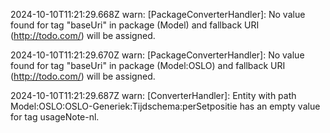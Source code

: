 2024-10-10T11:21:29.668Z warn: [PackageConverterHandler]: No value found for tag "baseUri" in package (Model) and fallback URI (http://todo.com/) will be assigned.

2024-10-10T11:21:29.670Z warn: [PackageConverterHandler]: No value found for tag "baseUri" in package (Model:OSLO) and fallback URI (http://todo.com/) will be assigned.

2024-10-10T11:21:29.687Z warn: [ConverterHandler]: Entity with path Model:OSLO:OSLO-Generiek:Tijdschema:perSetpositie has an empty value for tag usageNote-nl.

